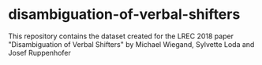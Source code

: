 # disambiguation-of-verbal-shifters
This repository contains the dataset created for the LREC 2018 paper "Disambiguation of Verbal Shifters" by Michael Wiegand, Sylvette Loda and Josef Ruppenhofer
